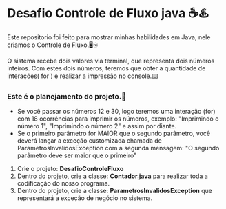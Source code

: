 # Desafio Controle de Fluxo java ☕♨️

Este repositorio foi feito para mostrar minhas habilidades em Java, nele criamos o Controle de Fluxo.🖥️♾️

O sistema recebe dois valores via terminal, que representa dois números inteiros. Com estes dois números, 
teremos que obter a quantidade de interações( for ) e realizar a impressão no console.⌨️

### Este é o planejamento do projeto.📝

* Se você passar os números 12 e 30, logo teremos uma interação (for) com 18 ocorrências para imprimir os números, exemplo: "Imprimindo o número 1", "Imprimindo o número 2" e assim por diante.
* Se o primeiro parâmetro for MAIOR que o segundo parâmetro, você deverá lançar a exceção customizada chamada de ParametrosInvalidosException com a segunda mensagem: "O segundo parâmetro deve ser maior que o primeiro"
1. Crie o projeto: **DesafioControleFluxo**
2. Dentro do projeto, crie a classe: **Contador.java** para realizar toda a codificação do nosso programa.
3. Dentro do projeto, crie a classe: **ParametrosInvalidosException** que representará a exceção de negócio no sistema.
